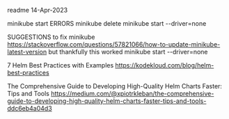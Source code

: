 readme
14-Apr-2023

minikube start
ERRORS
minikube delete
minikube start --driver=none


SUGGESTIONS to fix minikube
https://stackoverflow.com/questions/57821066/how-to-update-minikube-latest-version
but thankfully this worked
minikube start --driver=none


7 Helm Best Practices with Examples
https://kodekloud.com/blog/helm-best-practices


The Comprehensive Guide to Developing High-Quality Helm Charts Faster: Tips and Tools
https://medium.com/@xpiotrkleban/the-comprehensive-guide-to-developing-high-quality-helm-charts-faster-tips-and-tools-ddc6eb4a04d3
